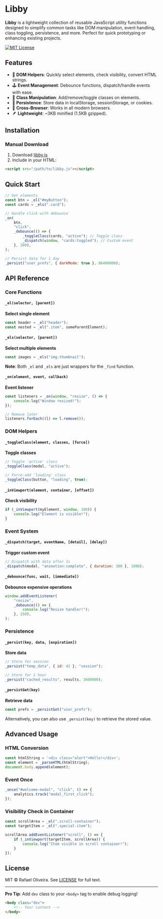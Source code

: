 # Libby

**Libby** is a lightweight collection of reusable JavaScript utility functions designed to simplify common tasks like DOM manipulation, event handling, class
toggling, persistence, and more. Perfect for quick prototyping or enhancing existing projects.

[![MIT License](https://img.shields.io/badge/license-MIT-blue.svg)](https://opensource.org/licenses/MIT)

## Features

-   🎯 **DOM Helpers**: Quickly select elements, check visibility, convert HTML strings.
-   🕹 **Event Management**: Debounce functions, dispatch/handle events with ease.
-   🎨 **Class Manipulation**: Add/remove/toggle classes on elements.
-   💾 **Persistence**: Store data in localStorage, sessionStorage, or cookies.
-   📡 **Cross-Browser**: Works in all modern browsers.
-   🪶 **Lightweight**: ~3KB minified (1.5KB gzipped).

## Installation

### Manual Download

1. Download [libby.js](https://raw.githubusercontent.com/RafaelOlivra/libby/refs/heads/main/libby.js)
2. Include in your HTML:

```html
<script src="/path/to/libby.js"></script>
```

## Quick Start

```javascript
// Get elements
const btn = _el("#myButton");
const cards = _els(".card");

// Handle click with debounce
_on(
    btn,
    "click",
    _debounce(() => {
        _toggleClass(cards, "active"); // Toggle class
        _dispatch(window, "cards:toggled"); // Custom event
    }, 200),
);

// Persist data for 1 day
_persist("user_prefs", { darkMode: true }, 86400000);
```

## API Reference

### Core Functions

#### `_el(selector, [parent])`

**Select single element**

```javascript
const header = _el("header");
const nested = _el(".item", someParentElement);
```

#### `_els(selector, [parent])`

**Select multiple elements**

```javascript
const images = _els("img.thumbnail");
```

**Note**: Both `_el` and `_els` are just wrappers for the `_find` function.

#### `_on(element, event, callback)`

**Event listener**

```javascript
const listeners = _on(window, "resize", () => {
    console.log("Window resized!");
});

// Remove later
listeners.forEach((l) => l.remove());
```

### DOM Helpers

#### `_toggleClass(element, classes, [force])`

**Toggle classes**

```javascript
// Toggle 'active' class
_toggleClass(modal, "active");

// Force-add 'loading' class
_toggleClass(button, "loading", true);
```

#### `_inViewport(element, container, [offset])`

**Check visibility**

```javascript
if (_inViewport(myElement, window, 100)) {
    console.log("Element is visible!");
}
```

### Event System

#### `_dispatch(target, eventName, [detail], [delay])`

**Trigger custom event**

```javascript
// Dispatch with data after 1s
_dispatch(modal, "animation:complete", { duration: 300 }, 1000);
```

#### `_debounce(func, wait, [immediate])`

**Debounce expensive operations**

```javascript
window.addEventListener(
    "resize",
    _debounce(() => {
        console.log("Resize handler!");
    }, 250),
);
```

### Persistence

#### `_persist(key, data, [expiration])`

**Store data**

```javascript
// Store for session
_persist("temp_data", { id: 42 }, "session");

// Store for 1 hour
_persist("cached_results", results, 3600000);
```

#### `_persistGet(key)`

**Retrieve data**

```javascript
const prefs = _persistGet("user_prefs");
```

Alternatively, you can also use `_persist(key)` to retrieve the stored value.

## Advanced Usage

### HTML Conversion

```javascript
const htmlString = '<div class="alert">Hello!</div>';
const element = _parseHTML(htmlString);
document.body.append(element);
```

### Event Once

```javascript
_once("#welcome-modal", "click", () => {
    analytics.track("modal_first_click");
});
```

### Visibility Check in Container

```javascript
const scrollArea = _el(".scroll-container");
const targetItem = _el(".special-item");

scrollArea.addEventListener("scroll", () => {
    if (_inViewport(targetItem, scrollArea)) {
        console.log("Item visible in scroll container!");
    }
});
```

## License

MIT © Rafael Oliveira. See [LICENSE](LICENSE) for full text.

---

**Pro Tip**: Add `dev` class to your `<body>` tag to enable debug logging!

```html
<body class="dev">
    <!-- Your content -->
</body>
```
